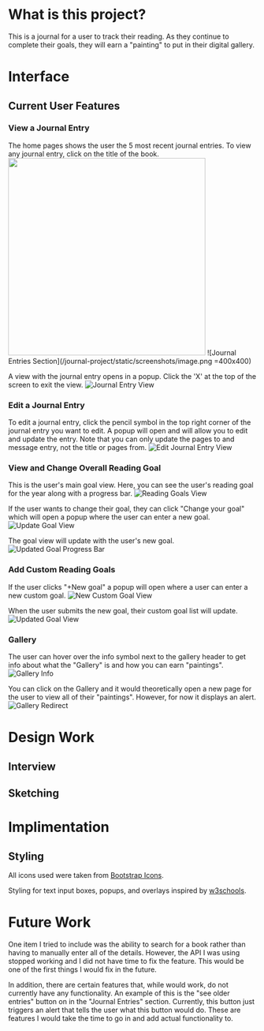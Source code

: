 # What is this project?
This is a journal for a user to track their reading. As they continue to complete their goals, they will earn a "painting" to put in their digital gallery.

# Interface
## Current User Features
### View a Journal Entry
The home pages shows the user the 5 most recent journal entries. To view any journal entry, click on the title of the book.
<img src="/journal-project/static/screenshots/image.png" height="400px">
![Journal Entries Section](/journal-project/static/screenshots/image.png  =400x400)

A view with the journal entry opens in a popup. Click the 'X' at the top of the screen to exit the view.
![Journal Entry View](/journal-project/static/screenshots/image-1.png)
### Edit a Journal Entry
To edit a journal entry, click the pencil symbol in the top right corner of the journal entry you want to edit. A popup will open and will allow you to edit and update the entry. Note that you can only update the pages to and message entry, not the title or pages from.
![Edit Journal Entry View](image.png)
### View and Change Overall Reading Goal
This is the user's main goal view. Here, you can see the user's reading goal for the year along with a progress bar.
![Reading Goals View](image-2.png)

If the user wants to change their goal, they can click "Change your goal" which will open a popup where the user can enter a new goal.
![Update Goal View](image-3.png)

The goal view will update with the user's new goal.
![Updated Goal Progress Bar](image-4.png)
### Add Custom Reading Goals
If the user clicks "+New goal" a popup will open where a user can enter a new custom goal.
![New Custom Goal View](image-5.png)

When the user submits the new goal, their custom goal list will update.
![Updated Goal View](image-6.png)

### Gallery
The user can hover over the info symbol next to the gallery header to get info about what the "Gallery" is and how you can earn "paintings".
![Gallery Info](<Screenshot 2025-09-23 211151.png>)

You can click on the Gallery and it would theoretically open a new page for the user to view all of their "paintings". However, for now it displays an alert.
![Gallery Redirect](image-1.png)



# Design Work
## Interview
## Sketching
##

# Implimentation
##
## Styling
All icons used were taken from [Bootstrap Icons](https://icons.getbootstrap.com/).

Styling for text input boxes, popups, and overlays inspired by [w3schools](https://www.w3schools.com/css/default.asp).

# Future Work
One item I tried to include was the ability to search for a book rather than having to manually enter all of the details. However, the API I was using stopped working and I did not have time to fix the feature. This would be one of the first things I would fix in the future.

In addition, there are certain features that, while would work, do not currently have any functionality. An example of this is the "see older entries" button on in the "Journal Entries" section. Currently, this button just triggers an alert that tells the user what this button would do. These are features I would take the time to go in and add actual functionality to.




